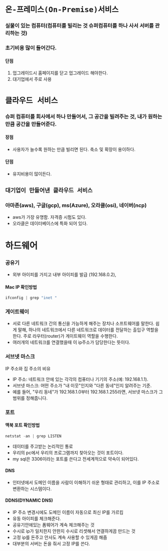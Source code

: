 # `온-프레미스(On-Premise)서비스`

### 실물이 있는 컴퓨터(컴퓨터를 빌리는 것 슈퍼컴퓨터를 하나 사서 서버를 관리하는 것)

### 초기비용 많이 들어간다.

#### 단점

1. 업그레이드시 홈페이지를 닫고 업그레이드 해야한다.
2. 대기업에서 주로 사용

# `클라우드 서비스`

### 슈퍼 컴퓨터를 회사에서 하나 만들어서, 그 공간을 빌려주는 것, 내가 원하는 만큼 공간을 만들어준다.

#### 장점

- 사용자가 늘수록 원하는 만큼 빌리면 된다. 축소 및 확장이 용이하다.

#### 단점

- 유지비용이 많이든다.

## `대기업이 만들어낸 클라우드 서비스`

### 아마존(aws), 구글(gcp), ms(Azure), 오라클(osi), 네이버(ncp)

- aws가 가장 유명함. 자격증 시험도 있다.
- 오라클은 데이터베이스에 특화 되어 있다.

# 하드웨어

### 공유기

- 외부 아이피를 가지고 내부 아이피를 발급 (192.168.0.2),

#### Mac IP 확인방법

```js
ifconfig | grep "inet "
```

### 게이트웨이

- 서로 다른 네트워크 간의 통신을 가능하게 해주는 장치나 소프트웨어를 말한다. 쉽게 말해, 하나의 네트워크에서 다른 네트워크로 데이터를 전달하는 출입구 역할을 한다. 주로 라우터(router)가 게이트웨이 역할을 수행한다.
- 여러개의 네트워크를 연결했을때 이 ip주소가 담당한다는 뜻이다.

### 서브넷 마스크

IP 주소와 집 주소의 비유

- IP 주소: 네트워크 안에 있는 각각의 컴퓨터나 기기의 주소(예: 192.168.1.1).
- 서브넷 마스크: 어떤 주소가 "내 이웃"인지와 "다른 동네"인지 알려주는 기준.
- 예를 들어, "우리 동네"가 192.168.1.0부터 192.168.1.255라면, 서브넷 마스크가 그 범위를 정해줍니다.

### 포트

#### 맥북 포트 확인방법

```js
netstat -an | grep LISTEN
```

- 데이터를 주고받는 논리적인 통로
- 우리의 pc에서 우리의 프로그램까지 찾아오는 것이 포트이다.
- my sql은 3306이라는 포트를 쓴다고 전세계적으로 약속이 되어있다.

#### DNS

- 인터넷에서 도메인 이름을 사람이 이해하기 쉬운 형태로 관리하고, 이를 IP 주소로 변환하는 시스템이다.

#### DDNS(DYNAMIC DNS)

- IP 주소 변경시에도 도메인 이름이 자동으로 최신 IP를 가르킴
- 유동 아이피를 체크해준다.
- 공유기안에있는 폼웨어가 계속 체크해주는 것
- 수시로 ip가 일치한지 안한지 수시로 리셋해서 연결하게끔 만드는 것
- 고정 ip를 돈주고 안사도 계속 사용할 수 있게끔 해줌
- 대부분의 서버는 돈을 줘서 고정 IP를 쓴다.
